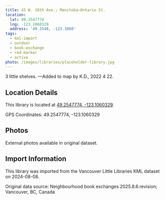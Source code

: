 ```yaml
---
title: 43 W. 18th Ave.; Manitoba—Ontario St.
location:
  lat: 49.2547774
  lng: -123.1060329
  address: '49.2548, -123.1060'
tags:
  - kml-import
  - outdoor
  - book-exchange
  - red-marker
  - active
photo: /images/libraries/placeholder-library.jpg
---
```

3 little shelves.
—Added to map by K.D., 2022 4 22. 

## Location Details

This library is located at [49.2547774, -123.1060329](https://www.google.com/maps?q=49.2547774,-123.1060329).

GPS Coordinates: 49.2547774, -123.1060329

## Photos

External photos available in original dataset.

## Import Information

This library was imported from the Vancouver Little Libraries KML dataset on 2024-08-08.

Original data source: Neighbourhood book exchanges 2025.8.6.revision; Vancouver, BC, Canada
